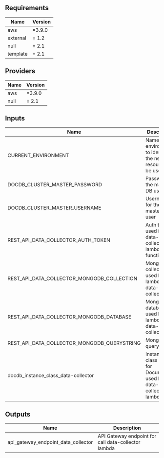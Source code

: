 ## Requirements

| Name | Version |
|------|---------|
| aws | =3.9.0 |
| external | = 1.2 |
| null | = 2.1 |
| template | = 2.1 |

## Providers

| Name | Version |
|------|---------|
| aws | =3.9.0 |
| null | = 2.1 |

## Inputs

| Name | Description | Type | Default | Required |
|------|-------------|------|---------|:--------:|
| CURRENT\_ENVIRONMENT | Name of the environment to identify the network resources to be used | `string` | `"dev"` | no |
| DOCDB\_CLUSTER\_MASTER\_PASSWORD | Password for the master DB user | `string` | `"test"` | no |
| DOCDB\_CLUSTER\_MASTER\_USERNAME | Username for the master DB user | `string` | `"mast"` | no |
| REST\_API\_DATA\_COLLECTOR\_AUTH\_TOKEN | Auth token used in data-collector lambda function | `string` | `""` | no |
| REST\_API\_DATA\_COLLECTOR\_MONGODB\_COLLECTION | MongoDB's collection used by the lambda data-collector | `string` | `"data"` | no |
| REST\_API\_DATA\_COLLECTOR\_MONGODB\_DATABASE | MongoDB's database used by the lambda data-collector | `string` | `"db"` | no |
| REST\_API\_DATA\_COLLECTOR\_MONGODB\_QUERYSTRING | MongoDB's querystring | `string` | `"ssl=true&ssl_ca_certs=rds-combined-ca-bundle.pem&replicaSet=rs0&readPreference=secondaryPreferred&retryWrites=false"` | no |
| docdb\_instance\_class\_data-collector | Instance class used for DocumentDB used by data-collector lambda | `string` | `"db.t3.medium"` | no |

## Outputs

| Name | Description |
|------|-------------|
| api\_gateway\_endpoint\_data\_collector | API Gateway endpoint for call data-collector lambda |

